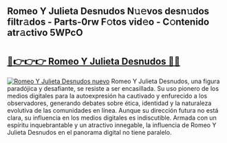 ## Romeo Y Julieta Desnudos N𝚞𝚎vos desn𝚞dos filtr𝚊dos - Parts-0rw F𝚘tos vid𝚎o - C𝚘ntenido atr𝚊ctivo 5WPcO

# <h2><a href="http://mb7t6di.tromn.icu/?c=Romeo+Y+Julieta+Desnudos">🔗👉👉👉 Romeo Y Julieta Desnudos 🔗🔗</a></h2>

[![Romeo Y Julieta Desnudos nuevo](https://i.imgur.com/pEAQMta.gif)](http://mb7t6di.tromn.icu/?c=Romeo+Y+Julieta+Desnudos)
Romeo Y Julieta Desnudos, una figura paradójica y desafiante, se resiste a ser encasillada. Su uso pionero de los medios digitales para la autoexpresión ha cautivado y enfurecido a los observadores, generando debates sobre ética, identidad y la naturaleza evolutiva de las comunidades en línea. Aunque su dirección futura no está clara, su influencia en los medios digitales es indiscutible. Armada con un espíritu inquebrantable y un atractivo innegable, la influencia de Romeo Y Julieta Desnudos en el panorama digital no tiene paralelo.
